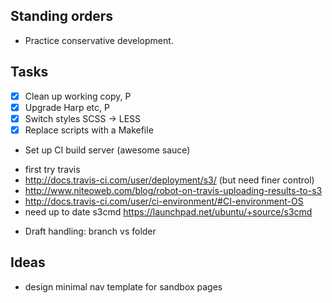 ## Standing orders

- Practice conservative development.

## Tasks

 * [x] Clean up working copy, P
 * [x] Upgrade Harp etc, P
 * [x] Switch styles SCSS -> LESS
 * [x] Replace scripts with a Makefile
 * Set up CI build server (awesome sauce)
  - first try travis
   - http://docs.travis-ci.com/user/deployment/s3/ (but need finer control)
   - http://www.niteoweb.com/blog/robot-on-travis-uploading-results-to-s3
   - http://docs.travis-ci.com/user/ci-environment/#CI-environment-OS
   - need up to date s3cmd https://launchpad.net/ubuntu/+source/s3cmd
 * Draft handling: branch vs folder
## Ideas

- design minimal nav template for sandbox pages
